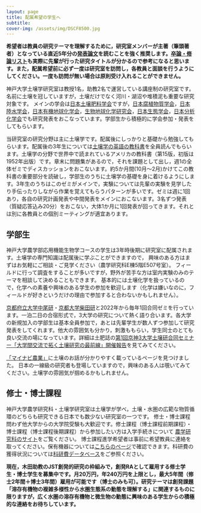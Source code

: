 ```yaml
---
layout: page
title: 配属希望の学生へ
subtitle:
cover-img: /assets/img/DSCF8500.jpg
---
```

**希望者は教員の研究テーマを理解するために，研究室メンバーが主著（筆頭著者）となっている直近5年分の[発表論文](https://kobesoillab.github.io/publications/)を読むことを強く推奨します。[卒論・修論リスト](https://kobesoillab.github.io/thesis/)も実際に先輩が行った研究タイトルが分かるので参考になると思います。また，配属希望前に必ず一度は研究室を訪問し，各教員と面談を行うようにしてください。一度も訪問が無い場合は原則受け入れることができません。**  

神戸大学土壌学研究室は教授1名，助教2名で運営している講座制の研究室です。名前に土壌を冠していますが，土壌だけでなく河川・湖沼や堆積泥も重要な研究対象です。
メインの学会は[日本土壌肥料学会](http://jssspn.jp/)ですが，[日本腐植物質学会](http://www.research.kobe-u.ac.jp/ans-soil/jhss/)，[日本陸水学会](http://www.jslim.jp/)，[日本有機地球化学会](http://ogeochem.jp/)，[生物地球化学研究会](https://sites.google.com/site/biogeochemnet/%E6%A6%82%E8%A6%81)，[日本生態学会](https://www.esj.ne.jp/esj/)，[日本分析化学会](https://www.jsac.jp/)でも研究発表をおこなっています。学部生から積極的に学会参加・発表をしてもらいます。

当研究室の研究分野は主に土壌学です。配属後にしっかりと基礎から勉強してもらいます。配属後の3年生については[土壌学の英語の教科書](https://www.pearson.com/en-us/subject-catalog/p/nature-and-properties-of-soils-the/P200000000825/9780137516933)を全員読んでもらいます。土壌学の分野で世界中で読まれているアメリカの教科書（第15版，初版は1952年出版）です。章末に問題集があるので，それを課題として出し，週1の全体ゼミでディスカッションをおこないます。約5か月間(10月～2月)かけてこの教科書の重要部分を読破し，学部生のうちに土壌学の基礎を身に着けるようにします。3年生のうちはこのゼミがメインで，実験については先輩の実験を見学したり手伝ったりしながら作業を覚えてもらうパターンが多いです。ゼミは週に1回あり，各自の研究計画発表や中間発表をメインにおこないます。3名ずつ発表（質疑応答込み20分）をおこない，大体1か月に1回発表が回ってきます。それとは別に各教員との個別ミーティングが適宜あります。

## 学部生
神戸大学農学部応用機能生物学コースの学生は3年時後期に研究室に配属されます。土壌学の専門知識は配属後に学ぶことができますので，
興味のある方はまずはお気軽にご相談・ご見学ください（農学研究科E棟5階E507号室）。
フィールドに行って調査をすることが多いですが，野外が苦手な方は室内実験のみのテーマを相談して決めることもできます。
基本的には土壌化学を扱っているので，化学への素養や興味のある学生の参加を歓迎します（化学は嫌いなのに，フィールドが好きというだけの理由で参加すると合わないかもしれません）。

[京都府立大学中尾研](https://na4ka5.wixsite.com/kpu-soil-chemistry)・[京都大学柴田研](https://sites.google.com/site/makotosbt/home)と2022年から毎年1回合同ゼミを行っています。一泊二日の合宿形式で，3大学の研究について熱く語り合います。各大学の新規加入の学部生は基本全員参加で，あとは先輩学生が数人ずつ参加して研究発表をしてくれます。他大の雰囲気も分かり，刺激ももらい，学生同士のとても良い交流の場になっています。詳細は土肥誌の[第1回京神3大学土壌研合同セミナー「大学間交流で拓く土壌研究の最前線」開催報告](https://www.jstage.jst.go.jp/article/dojo/94/2/94_940210/_article/-char/ja/)を見てみてください。

[「マイナビ農業」](https://agri.mynavi.jp/tag/%e5%9c%9f%e5%a3%8c/)に土壌のお話が分かりやすく載っているページを見つけました。
日本の一線級の研究者も登場していますので，興味のある人は覗いてみてください。土壌学の雰囲気が掴めるかもしれません。

## 修士・博士課程
神戸大学農学研究科・土壌学研究室は土壌学が学べ，土壌・水圏の広範な物質循環のどちらも研究できる日本でも数少ない研究室の一つです。
修士・博士課程問わず他大学からの大学院受験も大歓迎です。修士課程（博士課程前期課程）・博士課程（博士課程後期課程）から参加したい方は入学手続きについて
[農学研究科のサイト](http://www.ans.kobe-u.ac.jp/jyukensei/top.html)をご覧ください。
博士課程進学希望者は事前に希望教員に連絡を取ってください。保有機器については[こちらのページ](https://morimarukida.github.io/facilities/)で確認できます。科研費の獲得状況については[科研費データベース](https://nrid.nii.ac.jp/ja/index/)をご参照ください。

**現在，木田助教のJST創発的研究の枠組みで，創発RAとして雇用する修士学生・博士学生を募集中です。月20万円，年240万円を上限とし，最大5年間（修士2年間＋博士3年間）雇用が可能です（博士のみも可）。研究テーマは創発課題「溶存有機物の複雑多様性から水圏生態系の動態を理解する」に関連するものに限りますが，広く水圏の溶存有機物と微生物の動態に興味のある学生からの積極的な連絡をお待ちしています。**
